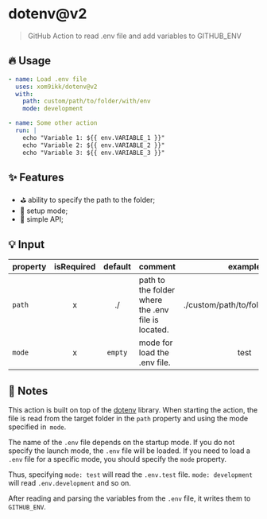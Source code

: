 # dotenv@v2
> GitHub Action to read .env file and add variables to GITHUB_ENV

## 🔥 Usage
```yaml
- name: Load .env file
  uses: xom9ikk/dotenv@v2
  with:
    path: custom/path/to/folder/with/env
    mode: development

- name: Some other action
  run: |
    echo "Variable 1: ${{ env.VARIABLE_1 }}"
    echo "Variable 2: ${{ env.VARIABLE_2 }}"
    echo "Variable 3: ${{ env.VARIABLE_3 }}"
```

## ✨ Features
* ⛳ ability to specify the path to the folder;
* 🎨 setup mode;
* 💎 simple API;

## 💡 Input

| property | isRequired | default | comment                                                                                                      | example
|----------|:----------:|:-------:|----------------------------------------------------|:--------:
| `path` |     x      | ./      | path to the folder where the .env file is located. | ./custom/path/to/folder/with/env
| `mode`   |     x      | `empty` | mode for load the .env file.                       | test

## 🧩 Notes
This action is built on top of the [dotenv](https://github.com/motdotla/dotenv) library.
When starting the action, the file is read from the target folder in the `path` property and using the mode specified in` mode`.

The name of the `.env` file depends on the startup mode.
If you do not specify the launch mode, the `.env` file will be loaded.
If you need to load a `.env` file for a specific mode, you should specify the `mode` property.

Thus, specifying `mode: test` will read the `.env.test` file. `mode: development` will read `.env.development` and so on.

After reading and parsing the variables from the `.env` file, it writes them to `GITHUB_ENV`.
